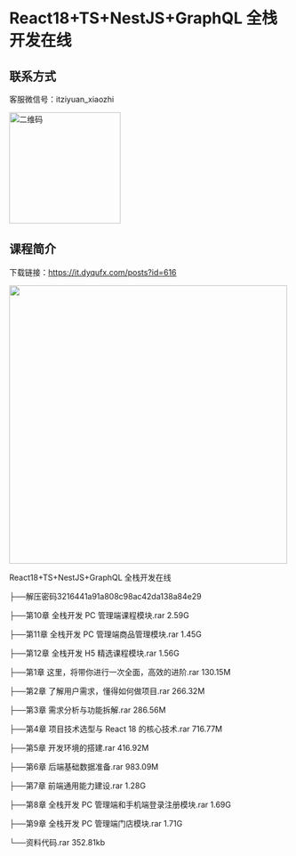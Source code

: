 # React18+TS+NestJS+GraphQL 全栈开发在线

## 联系方式

客服微信号：itziyuan_xiaozhi

<img src="https://ziyuanyun.oss-cn-guangzhou.aliyuncs.com/common/20240614073449/666b82192834a.jpg" width="200" height="200" alt="二维码">

## 课程简介

下载链接：https://it.dyqufx.com/posts?id=616

<img src="https://ziyuanyun.oss-cn-guangzhou.aliyuncs.com/yun/20240515152134/6644627e2cf9b.jpg" width="500" alt="">

  React18+TS+NestJS+GraphQL 全栈开发在线



 ├──解压密码3216441a91a808c98ac42da138a84e29

 ├──第10章 全栈开发 PC 管理端课程模块.rar 2.59G

 ├──第11章 全栈开发 PC 管理端商品管理模块.rar 1.45G

 ├──第12章 全栈开发 H5 精选课程模块.rar 1.56G

 ├──第1章 这里，将带你进行一次全面，高效的进阶.rar 130.15M

 ├──第2章 了解用户需求，懂得如何做项目.rar 266.32M

 ├──第3章 需求分析与功能拆解.rar 286.56M

 ├──第4章 项目技术选型与 React 18 的核心技术.rar 716.77M

 ├──第5章 开发环境的搭建.rar 416.92M

 ├──第6章 后端基础数据准备.rar 983.09M

 ├──第7章 前端通用能力建设.rar 1.28G

 ├──第8章 全栈开发 PC 管理端和手机端登录注册模块.rar 1.69G

 ├──第9章 全栈开发 PC 管理端门店模块.rar 1.71G

 └──资料代码.rar 352.81kb

  